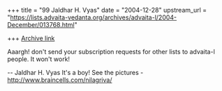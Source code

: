+++
title = "99 Jaldhar H. Vyas"
date = "2004-12-28"
upstream_url = "https://lists.advaita-vedanta.org/archives/advaita-l/2004-December/013768.html"

+++
[Archive link](https://lists.advaita-vedanta.org/archives/advaita-l/2004-December/013768.html)

Aaargh! don't send your subscription requests for other lists to
advaita-l people.  It won't work!

-- 
Jaldhar H. Vyas <jaldhar at braincells.com>
It's a boy! See the pictures - http://www.braincells.com/nilagriva/

